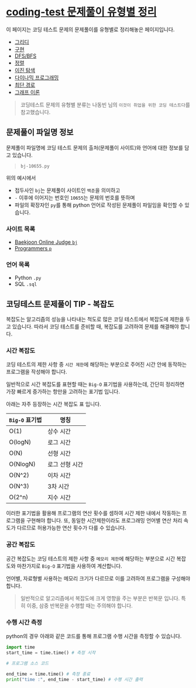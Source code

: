 # [coding-test 문제풀이 유형별 정리](https://github.com/KChanho/coding-test)

이 페이지는 코딩 테스트 문제의 문제풀이를 유형별로 정리해놓은 페이지입니다.

- [그리디](https://github.com/KChanho/coding-test/Greedy)
- [구현](https://github.com/KChanho/coding-test/Implementation)
- [DFS/BFS](https://github.com/KChanho/coding-test/DFS-BFS)
- [정렬](https://github.com/KChanho/coding-test/Sorting)
- [이진 탐색](https://github.com/KChanho/coding-test/Binary-Search)
- [다이나믹 프로그래밍](https://github.com/KChanho/coding-test/Dynamic-Programming)
- [최단 경로](https://github.com/KChanho/coding-test/Shortest-Path)
- [그래프 이론](https://github.com/KChanho/coding-test/Graph-Theory)

> 코딩테스트 문제의 유형별 분류는 나동빈 님의 `이것이 취업을 위한 코딩 테스트다`를 참고했습니다.



## 문제풀이 파일명 정보
문제풀이 파일명에 코딩 테스트 문제의 출처(문제풀이 사이트)와 언어에 대한 정보를 담고 있습니다.

> `bj-10655.py`

위의 예시에서
- 접두사인 `bj`는 문제풀이 사이트인 `백준`을 의미하고
- `-` 이후에 이어지는 번호인 `10655`는 문제의 번호를 뜻하며
- 파일의 확장자인 `py`를 통해 python 언어로 작성된 문제풀이 파일임을 확인할 수 있습니다.

### 사이트 목록
- [Baekjoon Online Judge `bj`](https://www.acmicpc.net/)
- [Programmers `p`](https://programmers.co.kr/)

### 언어 목록
- Python `.py`
- SQL `.sql`

## 코딩테스트 문제풀이 TIP - 복잡도
복잡도는 알고리즘의 성능을 나타내는 척도로 많은 코딩 테스트에서 복잡도에 제한을 두고 있습니다. 따라서 코딩 테스트를 준비할 때, 복잡도를 고려하여 문제를 해결해야 합니다.

### 시간 복잡도
코딩 테스트의 제한 사항 중 `시간 제한`에 해당하는 부분으로 주어진 시간 안에 동작하는 프로그램을 작성해야 합니다.

일반적으로 시간 복잡도를 표현할 때는 `Big-O` 표기법을 사용하는데, 간단히 정리하면 가장 빠르게 증가하는 항만을 고려하는 표기법 입니다.

아래는 자주 등장하는 시간 복잡도 표 입니다.

| `Big-O` 표기법 | 명칭 |
| ----- | ----- |
| O(1) | 상수 시간 |
| O(logN) | 로그 시간 |
| O(N) | 선형 시간 |
| O(NlogN) | 로그 선형 시간 |
| O(N^2) | 이차 시간 |
| O(N^3) | 3차 시간 |
| O(2^n) | 지수 시간 |

이러한 표기법을 활용해 프로그램의 연산 횟수를 셈하여 시간 제한 내에서 작동하는 프로그램을 구현해야 합니다. 또, 동일한 시간제한이라도 프로그래밍 언어별 연산 처리 속도가 다르므로 허용가능한 연산 횟수가 다를 수 있습니다.

### 공간 복잡도
공간 복잡도는 코딩 테스트의 제한 사항 중 `메모리 제한`에 해당하는 부분으로 시간 복잡도와 마찬가지로 `Big-O` 표기법을 사용하여 계산합니다.

언어별, 자료형별 사용하는 메모리 크기가 다르므로 이를 고려하여 프로그램을 구성해야 합니다.

> 일반적으로 알고리즘에서 복잡도에 크게 영향을 주는 부분은 반복문 입니다. 특히 이중, 삼중 반복문을 수행할 때는 주의해야 합니다.

### 수행 시간 측정
python의 경우 아래와 같은 코드를 통해 프로그램 수행 시간을 측정할 수 있습니다.

```python
import time
start_time = time.time() # 측정 시작

# 프로그램 소스 코드

end_time = time.time() # 측정 종료
print("time :", end_time - start_time) # 수행 시간 출력
```